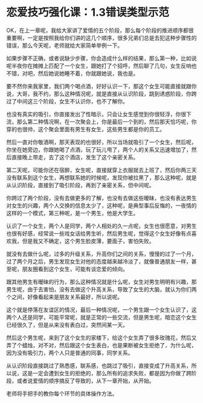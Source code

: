 # 恋爱技巧强化课：1.3错误类型示范

OK，在上一章呢，我给大家讲了爱情的五个阶段，那么每个阶段的推进顺序都很重要啊，一定是按照我给你们讲的这几个顺序，很多兄弟们总是去犯这种步骤性的错误，那么今天呢，老师就给大家简单举例一下。

如果步骤不正确，或者说缺少步骤，你会造成什么样的结果，那么第一种，比如说呢半夜你在摊摊上匹配了一个女生，跟她打了个招呼，然后聊了几句，女生反响也不错，对吧，然后她说她睡不着，你就跟她说，我也是。

要不然你来我家里，我们两个喝点酒，好好认识一下，那这个女生可能直接就跟你说，大哥，我不约，那么这种情况呢，就是直接从认识阶段，跳到诱惑阶段，你跨过了中间这三个阶段，女生不认识你，也不了解你。

也没有真实的吸引，你直接发出了性暗示，只会让女生感觉到你很轻浮，你很下流，那么第二种情况啊，在一次聚会上，你是最后一个到的，然后那天恰巧呢，你穿的也很帅，这个聚会里面有男生有女生，这些男生都是你的员工。

然后一直对你敬酒啊，那天表现的也很好，所以当场就吸引了一个女生，然后呢，你坐在她旁边，你跟她喝了点酒，玩了玩儿甩了，两个人的关系又迅速增加了，然后直接晚上带走，去了这个酒店，发生了这个亲密关系。

第二天呢，可能你还在宿醉，女生呢，直接就穿上衣服就去上班了，然后你两三天没有联系到这个女生，再想联系她的时候呢，发现你被拉黑了，那么这种呢，就是从认识阶段，直接到了吸引阶段，再到了亲密关系，但中间呢。

你跨过了两个阶段，没有去做更多的了解，也没有去做这些暧昧，也没有表达男生对女生的兴趣，两个人交换的信息太少了，这种呢，是典型事后反悔的，一夜情的这样的一个模式，第三种呢，是一个男生，他是大学生。

认识了一个女生，两个人是同学，两个人相处的久一点呢，女生也很愿意，对男生也很有好感，经常说一些戏女话给男生听，然后男生呢，觉得这个女生好像有点喜欢我，但是我又不确定，这个男生脸皮薄，要面子，害怕失败。

就没有去做什么呢，过多的升级关系，升高你们之间的关系，慢慢的过了一个月，过了两个月之后，男生发现女生对他的态度越来越冷淡了，就像普通朋友一样，甚至呢，朋友圈看到这个女生，可能有谈恋爱的倾向。

跟其他男生有暧昧的行为，那么这种情况就是什么呢，女生对男生明明有兴趣，那男生呢，由于去害怕，没有去做这个升高关系，导致了女生的大脑，就认为你们两个之间，好像看起来是朋友关系最好，所以说呢。

这个就是停落在友谊区的情况，最后一种情况呢，一个男生跟一个女生认识了，这两个人还是同学，可能平常呢，就是正常的一些交流，但是男生呢，暗恋这个女生已经很久了，但是从来没有表白过，突然间某一天。

然后这个男生呢，来到了这个女生的家楼下，给这个女生弄了很多玫瑰花，然后又弄了个蜡烛，对不对，然后跟这个女生表白，也是果断被女生拒绝了，为什么呢，因为没有吸引力，两个人只是普通的同事，同学关系。

从认识阶段直接跳过了熟悉感，联系感，也跳过了吸引，直接变成了升高关系，所以说，这是一定会遭到女生的拒绝的，那么所有的追求失败，都是因为你做了跨阶段，或者说爱情的顺序搞反了导致的，从下一章开始，从开始。

老师将手把手的教你每个环节的具体操作方法。